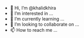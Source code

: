 - 👋 Hi, I’m @khalidkhira
- 👀 I’m interested in ...
- 🌱 I’m currently learning ...
- 💞️ I’m looking to collaborate on ...
- 📫 How to reach me ...

<!---
khalidkhira/khalidkhira is a ✨ special ✨ repository because its `README.md` (this file) appears on your GitHub profile.
You can click the Preview link to take a look at your changes.
--->
